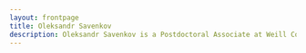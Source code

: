 ```yaml
---
layout: frontpage
title: Oleksandr Savenkov
description: Oleksandr Savenkov is a Postdoctoral Associate at Weill Cornell Medicine
---
```

